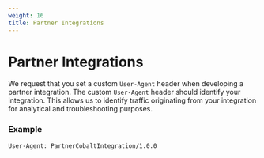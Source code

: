 ```yaml
---
weight: 16
title: Partner Integrations
---
```


# Partner Integrations

We request that you set a custom `User-Agent` header when developing a partner integration.
The custom `User-Agent` header should identify your integration.
This allows us to identify traffic originating from your integration for analytical and troubleshooting purposes.

### Example

`User-Agent: PartnerCobaltIntegration/1.0.0`

